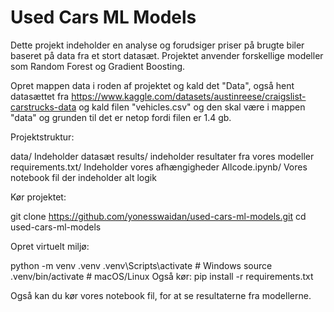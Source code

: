# Used Cars ML Models
Dette projekt indeholder en analyse og forudsiger priser på brugte biler baseret på data fra et stort datasæt. Projektet anvender forskellige modeller som Random Forest og Gradient Boosting.

Opret mappen data i roden af projektet og kald det "Data", også hent datasættet fra https://www.kaggle.com/datasets/austinreese/craigslist-carstrucks-data og kald filen "vehicles.csv" og den skal være i mappen "data" og grunden til det er netop fordi filen er 1.4 gb.

Projektstruktur:

data/ Indeholder datasæt 
results/ indeholder resultater fra vores modeller
requirements.txt/ Indeholder vores afhængigheder
Allcode.ipynb/ Vores notebook fil der indeholder alt logik

Kør projektet:

git clone https://github.com/yonesswaidan/used-cars-ml-models.git
cd used-cars-ml-models

Opret virtuelt miljø:

python -m venv .venv
.venv\Scripts\activate # Windows
source .venv/bin/activate # macOS/Linux
Også kør:
pip install -r requirements.txt

Også kan du kør vores notebook fil, for at se resultaterne fra modellerne. 

